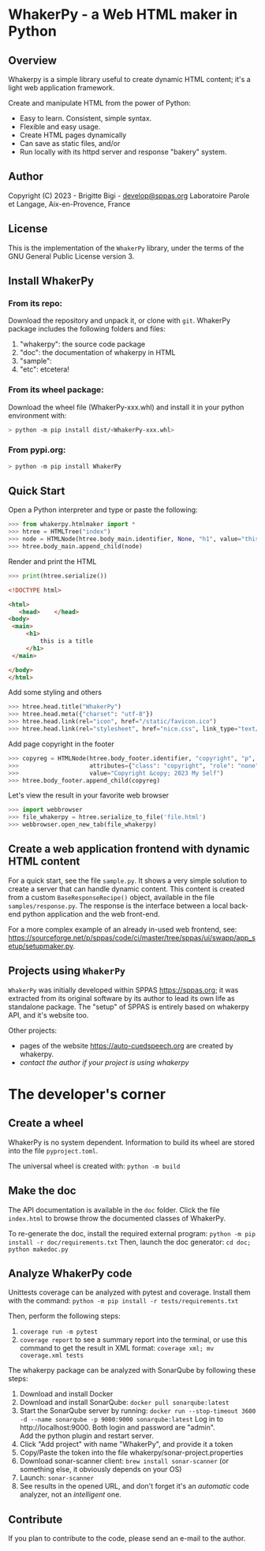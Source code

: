 # WhakerPy - a Web HTML maker in Python


## Overview

Whakerpy is a simple library useful to create dynamic HTML content; 
it's a light web application framework.

Create and manipulate HTML from the power of Python:

* Easy to learn. Consistent, simple syntax.
* Flexible and easy usage.
* Create HTML pages dynamically
* Can save as static files, and/or
* Run locally with its httpd server and response "bakery" system.



## Author

Copyright (C) 2023 - Brigitte Bigi - <develop@sppas.org>
Laboratoire Parole et Langage, Aix-en-Provence, France


## License

This is the implementation of the `WhakerPy` library, under the terms of
the GNU General Public License version 3.


## Install WhakerPy

### From its repo:

Download the repository and unpack it, or clone with `git`.
WhakerPy package includes the following folders and files:

1. "whakerpy": the source code package
2. "doc": the documentation of whakerpy in HTML
3. "sample": 
4. "etc": etcetera!


### From its wheel package:

Download the wheel file (WhakerPy-xxx.whl) and install it in your 
python environment with:

```bash
> python -m pip install dist/<WhakerPy-xxx.whl>
````

### From pypi.org:

```bash
> python -m pip install WhakerPy
````


## Quick Start

Open a Python interpreter and type or paste the following:

```python
>>> from whakerpy.htmlmaker import *
>>> htree = HTMLTree("index")
>>> node = HTMLNode(htree.body_main.identifier, None, "h1", value="this is a title")
>>> htree.body_main.append_child(node)
```

Render and print the HTML
```python
>>> print(htree.serialize())
```

```html
<!DOCTYPE html>

<html>
   <head>    </head>
<body>
 <main>
     <h1>
         this is a title
     </h1>
 </main>

</body>
</html>
```

Add some styling and others

```python
>>> htree.head.title("WhakerPy")
>>> htree.head.meta({"charset": "utf-8"})
>>> htree.head.link(rel="icon", href="/static/favicon.ico")
>>> htree.head.link(rel="stylesheet", href="nice.css", link_type="text/css")
```

Add page copyright in the footer

```python
>>> copyreg = HTMLNode(htree.body_footer.identifier, "copyright", "p",
>>>                    attributes={"class": "copyright", "role": "none"},
>>>                    value="Copyright &copy; 2023 My Self")
>>> htree.body_footer.append_child(copyreg)
```

Let's view the result in your favorite web browser

```python
>>> import webbrowser
>>> file_whakerpy = htree.serialize_to_file('file.html')
>>> webbrowser.open_new_tab(file_whakerpy)
```

## Create a web application frontend with dynamic HTML content

For a quick start, see the file `sample.py`. It shows a very simple
solution to create a server that can handle dynamic content. This content
is created from a custom `BaseResponseRecipe()` object, available in the 
file `samples/response.py`. The response is the interface between a 
local back-end python application and the web front-end.

For a more complex example of an already in-used web frontend, see: 
<https://sourceforge.net/p/sppas/code/ci/master/tree/sppas/ui/swapp/app_setup/setupmaker.py>.


## Projects using `WhakerPy `

`WhakerPy` was initially developed within SPPAS <https://sppas.org>; it was 
extracted from its original software by its author to lead its own life as 
standalone package. The "setup" of SPPAS is entirely based on whakerpy API,
and it's website too.

Other projects: 
- pages of the website <https://auto-cuedspeech.org> are created by whakerpy.
- *contact the author if your project is using whakerpy*


# The developer's corner

## Create a wheel

WhakerPy is no system dependent. Information to build its wheel are stored 
into the file `pyproject.toml`. 

The universal wheel is created with: `python -m build`

## Make the doc

The API documentation is available in the `doc` folder. Click the file `index.html`
to browse throw the documented classes of WhakerPy.

To re-generate the doc, install the required external program: 
`python -m pip install -r doc/requirements.txt`
Then, launch the doc generator: `cd doc; python makedoc.py`

## Analyze WhakerPy code

Unittests coverage can be analyzed with pytest and coverage. Install them
with the command: `python -m pip install -r tests/requirements.txt`

Then, perform the following steps:

1. `coverage run -m pytest`
2. `coverage report` to see a summary report into the terminal,
or use this command to get the result in XML format: `coverage xml; mv coverage.xml tests`

The whakerpy package can be analyzed with SonarQube by following these steps:

1. Download and install Docker
2. Download and install SonarQube: 
   `docker pull sonarqube:latest`
3. Start the SonarQube server by running: 
   `docker run --stop-timeout 3600 -d --name sonarqube -p 9000:9000 sonarqube:latest`
   Log in to http://localhost:9000. Both login and password are "admin".  
   Add the python plugin and restart server.
4. Click "Add project" with name "WhakerPy", and provide it a token
5. Copy/Paste the token into the file whakerpy/sonar-project.properties
6. Download sonar-scanner client: 
   `brew install sonar-scanner` (or something else, it obviously depends on your OS)
7. Launch: `sonar-scanner`
8. See results in the opened URL, and don't forget it's an *automatic* code analyzer, not an *intelligent* one.

## Contribute

If you plan to contribute to the code, please send an e-mail to the author.
